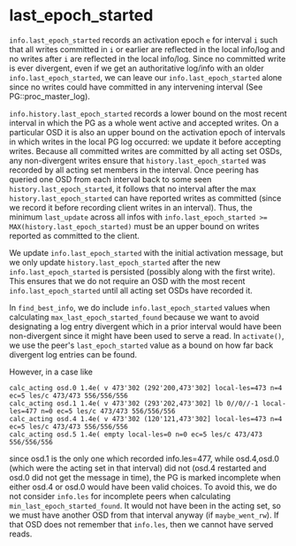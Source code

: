 # last_epoch_started

`info.last_epoch_started` records an activation epoch `e` for interval
`i` such that all writes committed in `i` or earlier are reflected in
the local info/log and no writes after `i` are reflected in the local
info/log. Since no committed write is ever divergent, even if we get an
authoritative log/info with an older `info.last_epoch_started`, we can
leave our `info.last_epoch_started` alone since no writes could have
committed in any intervening interval (See PG::proc_master_log).

`info.history.last_epoch_started` records a lower bound on the most
recent interval in which the PG as a whole went active and accepted
writes. On a particular OSD it is also an upper bound on the activation
epoch of intervals in which writes in the local PG log occurred: we
update it before accepting writes. Because all committed writes are
committed by all acting set OSDs, any non-divergent writes ensure that
`history.last_epoch_started` was recorded by all acting set members in
the interval. Once peering has queried one OSD from each interval back
to some seen `history.last_epoch_started`, it follows that no interval
after the max `history.last_epoch_started` can have reported writes as
committed (since we record it before recording client writes in an
interval). Thus, the minimum `last_update` across all infos with
`info.last_epoch_started >= MAX(history.last_epoch_started)` must be an
upper bound on writes reported as committed to the client.

We update `info.last_epoch_started` with the initial activation message,
but we only update `history.last_epoch_started` after the new
`info.last_epoch_started` is persisted (possibly along with the first
write). This ensures that we do not require an OSD with the most recent
`info.last_epoch_started` until all acting set OSDs have recorded it.

In `find_best_info`, we do include `info.last_epoch_started` values when
calculating `max_last_epoch_started_found` because we want to avoid
designating a log entry divergent which in a prior interval would have
been non-divergent since it might have been used to serve a read. In
`activate()`, we use the peer\'s `last_epoch_started` value as a bound
on how far back divergent log entries can be found.

However, in a case like

``` 
calc_acting osd.0 1.4e( v 473'302 (292'200,473'302] local-les=473 n=4 ec=5 les/c 473/473 556/556/556
calc_acting osd.1 1.4e( v 473'302 (293'202,473'302] lb 0//0//-1 local-les=477 n=0 ec=5 les/c 473/473 556/556/556
calc_acting osd.4 1.4e( v 473'302 (120'121,473'302] local-les=473 n=4 ec=5 les/c 473/473 556/556/556
calc_acting osd.5 1.4e( empty local-les=0 n=0 ec=5 les/c 473/473 556/556/556
```

since osd.1 is the only one which recorded info.les=477, while
osd.4,osd.0 (which were the acting set in that interval) did not (osd.4
restarted and osd.0 did not get the message in time), the PG is marked
incomplete when either osd.4 or osd.0 would have been valid choices. To
avoid this, we do not consider `info.les` for incomplete peers when
calculating `min_last_epoch_started_found`. It would not have been in
the acting set, so we must have another OSD from that interval anyway
(if `maybe_went_rw`). If that OSD does not remember that `info.les`,
then we cannot have served reads.
